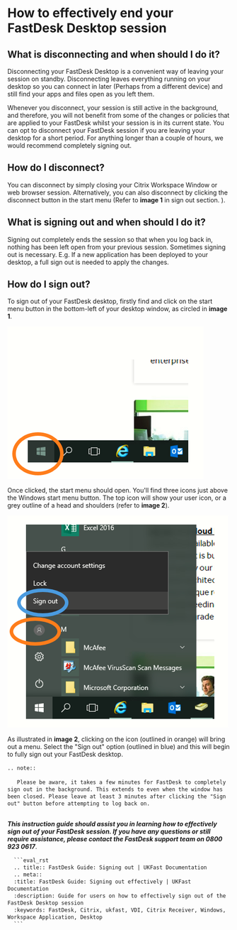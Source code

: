 # How to effectively end your FastDesk Desktop session 

## What is disconnecting and when should I do it?

Disconnecting your FastDesk Desktop is a convenient way of leaving your session on standby. Disconnecting leaves everything running on your desktop so you can connect in later (Perhaps from a different device) and still find your apps and files open as you left them. 

Whenever you disconnect, your session is still active in the background, and therefore, you will not benefit from some of the changes or policies that are applied to your FastDesk whilst your session is in its current state.  You can opt to disconnect your FastDesk session if you are leaving your desktop for a short period. For anything longer than a couple of hours, we would recommend completely signing out. 

## How do I disconnect?

You can disconnect by simply closing your Citrix Workspace Window or web browser session. Alternatively, you can also disconnect by clicking the disconnect button in the start menu (Refer to **image 1** in sign out section. ).


## What is signing out and when should I do it?

Signing out completely ends the session so that when you log back in, nothing has been left open from your previous session. Sometimes signing out is necessary. E.g. If a new application has been deployed to your desktop, a full sign out is needed to apply the changes.

## How do I sign out?

To sign out of your FastDesk desktop, firstly find and click on the start menu button in the bottom-left of your desktop window, as circled in **image 1**.

![Image 1: Windows Start Menu](files/startmenu.png "Image 1: Windows Start Menu")

Once clicked, the start menu should open. You'll find three icons just above the Windows start menu button. The top icon will show your user icon, or a grey outline of a head and shoulders (refer to **image 2**). 

![Image 2: How to sign out](files/Signout1.PNG "Image 2: How to sign out")

As illustrated in **image 2**, clicking on the icon (outlined in orange) will bring out a menu. Select the "Sign out" option (outlined in blue) and this will begin to fully sign out your FastDesk desktop. 

```eval_rst
.. note::

   Please be aware, it takes a few minutes for FastDesk to completely sign out in the background. This extends to even when the window has been closed. Please leave at least 3 minutes after clicking the "Sign out" button before attempting to log back on.
   
```

**_This instruction guide should assist you in learning how to effectively sign out of your FastDesk session. If you have any questions or still require assistance, please contact the FastDesk support team on 0800 923 0617_**.

    
      ```eval_rst
      .. title:: FastDesk Guide: Signing out | UKFast Documentation
      .. meta::
      :title: FastDesk Guide: Signing out effectively | UKFast Documentation
      :description: Guide for users on how to effectively sign out of the FastDesk Desktop session
      :keywords: FastDesk, Citrix, ukfast, VDI, Citrix Receiver, Windows, Workspace Application, Desktop
      ```
